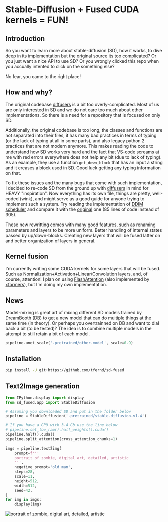 # Stable-Diffusion + Fused CUDA kernels = FUN!

## Introduction

So you want to learn more about stable-diffusion (SD), how it works, to dive deep in its implementation but the original source its too complicated?
Or you just want a nice API to use SD?
Or you wrongly clicked this repo when you accually intented to click on the something else?

No fear, you came to the right place!

## How and why?

The original codebase [diffusers](https://github.com/huggingface/diffusers) is a bit too overly-complicated.
Most of us are only interested in SD and we do not care too much about other implementations.
So there is a need for a repository that is focused on only SD.

Additionally, the original codebase is too long, the classes and functions are not separated into their files, it has many bad practices in terms of typing (or the lack of typing at all in some parts), and also legacy python 2 practices that are not modern anymore.
This makes reading the code to understand how SD works very hard and the fact that VS-code screams at me with red errors everywhere does not help any bit (due to lack of typing).
As an example, they use a function `get_down_block` that has an input a string and it creases a block used in SD.
Good luck getting any typing information on that.

To fix these issues and the many bugs that come with such implementation, I decided to re-code SD from the ground up with [diffusers](https://github.com/huggingface/diffusers) in mind for HEAVY "inspiration".
Now everything has its own file, things are pretty, well-coded (wink), and might serve as a good guide for anyone trying to implement such a system.
Try reading the implementation of [DDIM scheduler](https://github.com/tfernd/sd-fused/blob/master/sd_fused/scheduler/ddim.py) and compare it with the [original](https://github.com/huggingface/diffusers/blob/main/src/diffusers/schedulers/scheduling_ddim.py) one (85 lines of code instead of 305).

These new rewritting comes with many good features, such as renaming parameters and layers to be more uniform.
Better handling of internal states passed by up/down-blocks.
Creating new layers that will be fused latter on and better organization of layers in general.

## Kernel fusion
I'm currently writing some CUDA kernels for some layers that will be fused.
Such as Normalization+Activation+Linear/Convolution layers, and, of course, attention!
I plan on using [FlashAttention](https://github.com/HazyResearch/flash-attention) (also implemented by [xformers](https://github.com/facebookresearch/xformers)), but I'm doing my own implementation.

## News

Model-mixing is great art of mixing different SD models trained by DreamBooth (DB) to get a new model that can do multiple things at the same time (in theory).
Or perhaps you overtrainned on DB and want to dial back a bit (to be tested)?
The idea is to combine multiple models in the attempt to still retain a bit of each model.

```python
pipeline.unet_scale('.pretrained/other-model', scale=0.9)
```

## Installation
```bash
pip install -U git+https://github.com/tfernd/sd-fused
```
## Text2Image generation

```python
from IPython.display import display
from sd_fused.app import StableDiffusion

# Assuming you downloaded SD and put in the folder below
pipeline = StableDiffusion('.pretrained/stable-diffusion-v1.4')

# If you have a GPU with 3-4 Gb use the line below
# pipeline.set_low_ram().half_weights().cuda()
pipeline.half().cuda()
pipeline.split_attention(cross_attention_chunks=1)

imgs = pipeline.text2img(
    prompt=f'''
    portrait of zombie, digital art, detailed, artistic
    ''',
    negative_prompt='old man',
    steps=28,
    scale=11,
    height=512,
    width=512,
    seed=42,
)
for img in imgs:
    display(img)
```

![portrait of zombie, digital art, detailed, artistic](asserts/text2img.png)
